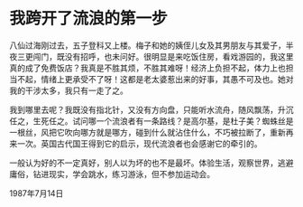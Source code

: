 # 我跨开了流浪的第一步

八仙过海刚过去，五子登科又上楼。梅子和她的姨侄儿女及其男朋友与其爱子，半夜三更闯门，既没有招呼，也未问好。很明显是来吃饭住房，看戏游园的，我这里真的成了免费饭店？我真是不胜其烦，不胜其难呀！经济上负担不起，体力上也担当不起，情绪上更承受不了呀！这都是老太婆惹出来的好事，其愚不可及也。她对我的干涉太多，我只有一走了之。

我到哪里去呢？我既没有指北针，又没有方向盘，只能听水流舟，随风飘荡，升沉任之，生死任之。试问哪一个流浪者有一条路线？是高尔基，是杜子美？蜘蛛丝是一根丝，风把它吹向哪方就是哪方，碰到什么就沾住什么，不巧被拉断了，重新再来一次。英国古代国王得到它的启示，现代流浪者也会感谢它的牵引的。

一般认为好的不一定真好，别人以为坏的也不是最坏。体验生活，观察世界，逃避庸俗，钻进现实，学会跳水，练习游泳，但不参加运动会。

1987年7月14日

